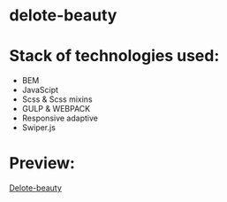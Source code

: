 # delote-beauty

# Stack of technologies used:
- BEM
- JavaScipt
- Scss & Scss mixins
- GULP & WEBPACK
- Responsive adaptive
- Swiper.js
# Preview:
[Delote-beauty](https://nft-maketplace-lundoger.netlify.app/)
